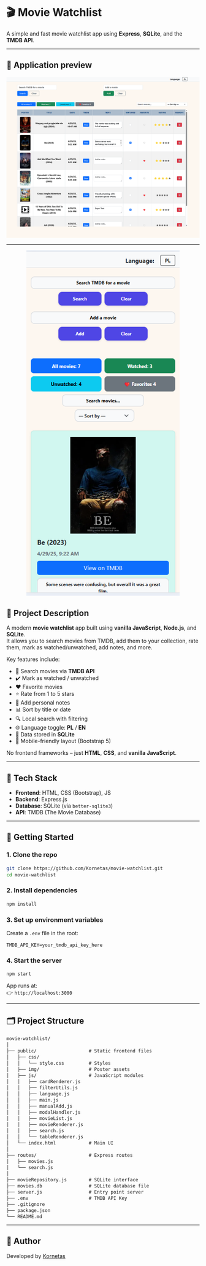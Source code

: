 # 🎬 Movie Watchlist

A simple and fast movie watchlist app using **Express**, **SQLite**, and the **TMDB API**.

---

## 📸 Application preview

![Application preview](screenshot_desktop.png)

---

<p align="center">
  <img src="screenshot_mobile.png" alt="Application preview" width="400">
</p>


## 📌 Project Description

A modern **movie watchlist** app built using **vanilla JavaScript**, **Node.js**, and **SQLite**.  
It allows you to search movies from TMDB, add them to your collection, rate them, mark as watched/unwatched, add notes, and more.

Key features include:

- 🔎 Search movies via **TMDB API**
- ✔️ Mark as watched / unwatched
- ❤️ Favorite movies
- ⭐ Rate from 1 to 5 stars
- 📝 Add personal notes
- 📊 Sort by title or date
- 🔍 Local search with filtering
- 🌐 Language toggle: **PL** / **EN**
- 💾 Data stored in **SQLite**
- 📱 Mobile-friendly layout (Bootstrap 5)

No frontend frameworks – just **HTML**, **CSS**, and **vanilla JavaScript**.

---

## 🧪 Tech Stack

- **Frontend**: HTML, CSS (Bootstrap), JS
- **Backend**: Express.js
- **Database**: SQLite (via `better-sqlite3`)
- **API**: TMDB (The Movie Database)

---

## 🚀 Getting Started

### 1. Clone the repo

```bash
git clone https://github.com/Kornetas/movie-watchlist.git
cd movie-watchlist
```

### 2. Install dependencies

```bash
npm install
```

### 3. Set up environment variables

Create a `.env` file in the root:

```env
TMDB_API_KEY=your_tmdb_api_key_here
```

### 4. Start the server

```bash
npm start
```

App runs at:  
👉 `http://localhost:3000`

---

## 🗂 Project Structure

```
movie-watchlist/
│
├── public/                   # Static frontend files
│   ├── css/
│   │   └── style.css         # Styles
│   ├── img/                  # Poster assets
│   ├── js/                   # JavaScript modules
│   │   ├── cardRenderer.js
│   │   ├── filterUtils.js
│   │   ├── language.js
│   │   ├── main.js
│   │   ├── manualAdd.js
│   │   ├── modalHandler.js
│   │   ├── movieList.js
│   │   ├── movieRenderer.js
│   │   ├── search.js
│   │   └── tableRenderer.js
│   └── index.html            # Main UI
│
├── routes/                   # Express routes
│   ├── movies.js
│   └── search.js
│
├── movieRepository.js        # SQLite interface
├── movies.db                 # SQLite database file
├── server.js                 # Entry point server
├── .env                      # TMDB API Key
├── .gitignore
├── package.json
└── README.md
```

---

## 👤 Author

Developed by [Kornetas](https://github.com/Kornetas)
